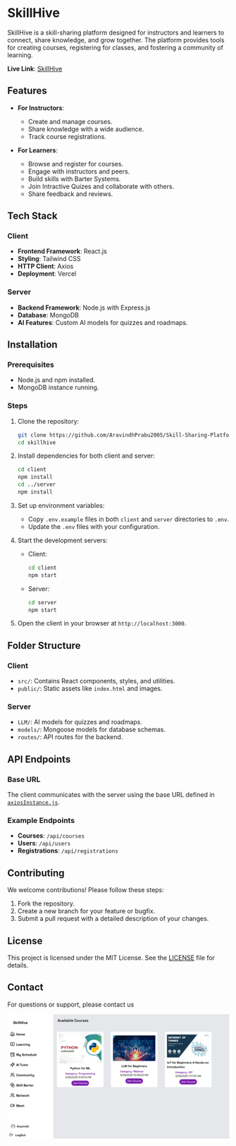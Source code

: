 # SkillHive

SkillHive is a skill-sharing platform designed for instructors and learners to connect, share knowledge, and grow together. The platform provides tools for creating courses, registering for classes, and fostering a community of learning.

**Live Link**: [SkillHive](https://skillhive-vh47.onrender.com/)

## Features

- **For Instructors**:
  - Create and manage courses.
  - Share knowledge with a wide audience.
  - Track course registrations.

- **For Learners**:
  - Browse and register for courses.
  - Engage with instructors and peers.
  - Build skills with Barter Systems.
  - Join Intractive Quizes and collaborate with others.
  - Share feedback and reviews.

## Tech Stack

### Client
- **Frontend Framework**: React.js
- **Styling**: Tailwind CSS
- **HTTP Client**: Axios 
- **Deployment**: Vercel 



### Server
- **Backend Framework**: Node.js with Express.js
- **Database**: MongoDB
- **AI Features**: Custom AI models for quizzes and roadmaps.

## Installation

### Prerequisites
- Node.js and npm installed.
- MongoDB instance running.

### Steps
1. Clone the repository:
   ```bash
   git clone https://github.com/AravindhPrabu2005/Skill-Sharing-Platform
   cd skillhive
   ```
2. Install dependencies for both client and server:
   ```bash
   cd client
   npm install
   cd ../server
   npm install
   ```
3. Set up environment variables:
   - Copy `.env.example` files in both `client` and `server` directories to `.env`.
   - Update the `.env` files with your configuration.

4. Start the development servers:
   - Client:
     ```bash
     cd client
     npm start
     ```
   - Server:
     ```bash
     cd server
     npm start
     ```

5. Open the client in your browser at `http://localhost:3000`.

## Folder Structure

### Client
- `src/`: Contains React components, styles, and utilities.
- `public/`: Static assets like `index.html` and images.

### Server
- `LLM/`: AI models for quizzes and roadmaps.
- `models/`: Mongoose models for database schemas.
- `routes/`: API routes for the backend.

## API Endpoints

### Base URL
The client communicates with the server using the base URL defined in [`axiosInstance.js`](client/src/axiosInstance.js).

### Example Endpoints
- **Courses**: `/api/courses`
- **Users**: `/api/users`
- **Registrations**: `/api/registrations`

## Contributing

We welcome contributions! Please follow these steps:
1. Fork the repository.
2. Create a new branch for your feature or bugfix.
3. Submit a pull request with a detailed description of your changes.

## License

This project is licensed under the MIT License. See the [LICENSE](LICENSE) file for details.

## Contact

For questions or support, please contact us


![Alt Text](./assets//img1.png)